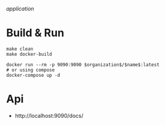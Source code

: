 $application$

# Build & Run
```shell
make clean
make docker-build

docker run --rm -p 9090:9090 $organization$/$name$:latest
# or using compose
docker-compose up -d
```

# Api
- http://localhost:9090/docs/
